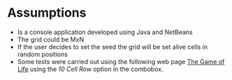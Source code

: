 # Assumptions

- Is a console application developed using Java and NetBeans
- The grid could be MxN
- If the user decides to set the seed the grid will be set alive cells in random positions
- Some tests were carried out using the following web page [The Game of Life](https://bitstorm.org/gameoflife/ ) using the *10 Cell Row* option in the combobox.
